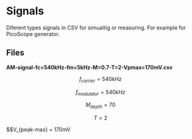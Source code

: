 
# Signals

Diferent types signals in CSV for simualtig or measuring. For example for PicoScope generator.

## Files

**AM-signal-fc=540kHz-fm=5kHz-M=0.7-T=2-Vpmax=170mV.csv**

$$f_{carrier} = 540kHz$$

$$f_{modulator} = 540kHz$$

$$M_{depth} = 70%$$

$$T = 2$$

$$V_{peak-max} = 170mV




